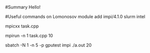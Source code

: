 #Summary
Hello! <Enter>

#Useful commands on Lomonosov
module add impi/4.1.0 slurm intel<Enter>

mpicxx task.cpp<Enter>

mpirun -n 1 task.cpp 10<Enter>

sbatch -N 1 -n 5 -p gputest impi ./a.out 20<Enter>